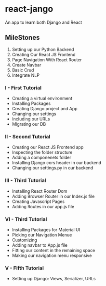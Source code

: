 # react-jango
An app to learn both Django and React 

## MileStones
<ol>
    <li> Setting up our Python Backend</li>
    <li> Creating Our React JS Frontend</li>
    <li> Page Navigation With React Router</li>
    <li> Create Navbar</li>
    <li> Basic Crud</li>
    <li> Integrate NLP</li>
</ol>

### I - First Tutorial
<ul>
    <li> Creating a virtual environment</li>
    <li> Installing Packages</li>
    <li> Creating Django project and App</li>
    <li> Changing our settings</li>
    <li> Including our URLs</li>
    <li> Migrating our DB</li>
</ul>

### II - Second Tutorial
<ul>
    <li> Creating our React JS Frontend app</li>
    <li> Inspecting the folder structure</li>
    <li> Adding a componenets folder</li>
    <li> Installing Django cors header in our backend</li>
    <li> Changing our settings.py in our backend</li>
</ul>

### III - Third Tutorial
<ul>
    <li> Installing React Router Dom</li>
    <li> Adding Browser Router in our Index.js file</li>
    <li> Creating Javascript Pages</li>
    <li> Adding Routes in our app.js file</li>
</ul>

### VI - Third Tutorial
<ul>
    <li> Installing Packages for Material UI</li>
    <li> Picking our Navigation Menue</li>
    <li> Customizing</li>
    <li> Adding navbar to App.js file</li>
    <li> Fitting our content in the remaining space</li>
    <li> Making our navigation menu responsive</li>
</ul>

### V - Fifth Tutorial
<ul>
    <li> Setting up Django: Views, Serializer, URLs</li>
</ul>



